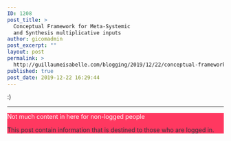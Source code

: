 ```yaml
---
ID: 1208
post_title: >
  Conceptual Framework for Meta-Systemic
  and Synthesis multiplicative inputs
author: gicomadmin
post_excerpt: ""
layout: post
permalink: >
  http://guillaumeisabelle.com/blogging/2019/12/22/conceptual-framework-for-meta-systemic-and-synthesis-multiplicative-inputs/
published: true
post_date: 2019-12-22 16:29:44
---
```

<!-- wp:paragraph -->

:)

<!-- /wp:paragraph -->

<!-- wp:separator -->

<hr class="wp-block-separator" />

<!-- /wp:separator -->

<!-- wp:atomic-blocks/ab-notice {"noticeTitle":"Not much content in here for non-logged people","noticeBackgroundColor":"#ff3860"} -->

<div style="color:#32373c;background-color:#ff3860" class="wp-block-atomic-blocks-ab-notice ab-font-size-18 ab-block-notice" data-id="76ff30">
  <div class="ab-notice-title" style="color:#fff">
    <p>
      Not much content in here for non-logged people
    </p>
  </div>
  
  <div class="ab-notice-text" style="border-color:#ff3860">
    <p>
      This post contain information that is destined to those who are logged in.
    </p>
  </div>
</div>

<!-- /wp:atomic-blocks/ab-notice -->